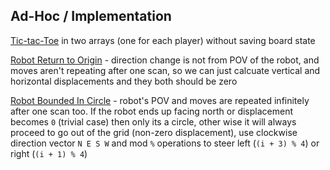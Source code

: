 ## Ad-Hoc / Implementation
[Tic-tac-Toe](https://leetcode.com/problems/find-winner-on-a-tic-tac-toe-game/solutions/441422/java-python-c-0ms-short-and-simple-all-8-ways-to-win-in-one-array/) in two arrays (one for each player) without saving board state

[Robot Return to Origin](https://leetcode.com/problems/robot-return-to-origin/) - direction change is not from POV of the robot, and moves aren't repeating after one scan, so we can just calcuate vertical and horizontal displacements and they both should be zero

[Robot Bounded In Circle](https://leetcode.com/problems/robot-bounded-in-circle/) - robot's POV and moves are repeated infinitely after one scan too. If the robot ends up facing north or displacement becomes `0` (trivial case) then only its a circle, other wise it will always proceed to go out of the grid (non-zero displacement), use clockwise direction vector `N E S W` and mod `%` operations to steer left (`(i + 3) % 4`) or right (`(i + 1) % 4`)
